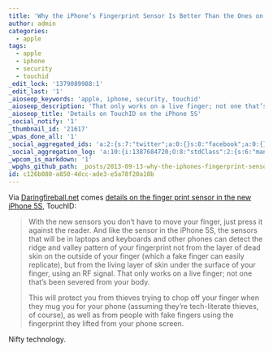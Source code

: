 ```yaml
---
title: 'Why the iPhone’s Fingerprint Sensor Is Better Than the Ones on Older Laptops'
author: admin
categories:
  - apple
tags:
  - apple
  - iphone
  - security
  - touchid
_edit_lock: '1379089988:1'
_edit_last: '1'
_aioseop_keywords: 'apple, iphone, security, touchid'
_aioseop_description: 'That only works on a live finger; not one that’s been severed from your body.'
_aioseop_title: 'Details on TouchID on the iPhone 5S'
_social_notify: '1'
_thumbnail_id: '21617'
_wpas_done_all: '1'
_social_aggregated_ids: 'a:2:{s:7:"twitter";a:0:{}s:8:"facebook";a:0:{}}'
_social_aggregation_log: 'a:10:{i:1387684720;O:8:"stdClass":2:{s:6:"manual";b:0;s:5:"items";a:0:{}}i:1387687331;O:8:"stdClass":2:{s:6:"manual";b:0;s:5:"items";a:0:{}}i:1387690081;O:8:"stdClass":2:{s:6:"manual";b:0;s:5:"items";a:0:{}}i:1387695475;O:8:"stdClass":2:{s:6:"manual";b:0;s:5:"items";a:0:{}}i:1387703547;O:8:"stdClass":2:{s:6:"manual";b:0;s:5:"items";a:0:{}}i:1387720651;O:8:"stdClass":2:{s:6:"manual";b:0;s:5:"items";a:0:{}}i:1387750321;O:8:"stdClass":2:{s:6:"manual";b:0;s:5:"items";a:0:{}}i:1387793563;O:8:"stdClass":2:{s:6:"manual";b:0;s:5:"items";a:0:{}}i:1387880850;O:8:"stdClass":2:{s:6:"manual";b:0;s:5:"items";a:0:{}}i:1388054548;O:8:"stdClass":2:{s:6:"manual";b:0;s:5:"items";a:0:{}}}'
_wpcom_is_markdown: '1'
_wpghs_github_path: _posts/2013-09-13-why-the-iphones-fingerprint-sensor-is-better-than-the-ones-on-older-laptops.md
id: c126b080-a850-4dcc-ade3-e5a78f20a10b
---
```

<p>Via <a href="http://daringfireball.net/linked/2013/09/12/5s-fingerprint-scanner">Daringfireball.net</a> comes <a href="http://www.citeworld.com/security/22399/iphone-fingerprint-scanner-better-biometrics">details on the finger print sensor in the new iPhone 5S</a>, TouchID:</p>
<blockquote><p>
  With the new sensors you don’t have to move your finger, just press it against the reader. And like the sensor in the iPhone 5S, the sensors that will be in laptops and keyboards and other phones can detect the ridge and valley pattern of your fingerprint not from the layer of dead skin on the outside of your finger (which a fake finger can easily replicate), but from the living layer of skin under the surface of your finger, using an RF signal. That only works on a live finger; not one that’s been severed from your body.</p>
<p>  This will protect you from thieves trying to chop off your finger when they mug you for your phone (assuming they’re tech-literate thieves, of course), as well as from people with fake fingers using the fingerprint they lifted from your phone screen.
</p></blockquote>
<p>Nifty technology.</p>
